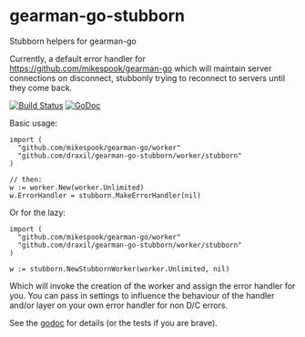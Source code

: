 gearman-go-stubborn
===================

Stubborn helpers for gearman-go

Currently, a default error handler for https://github.com/mikespook/gearman-go which will maintain server connections on disconnect, stubbonly trying to reconnect to servers until they come back.

[![Build Status](https://travis-ci.org/draxil/gearman-go-stubborn.png?branch=master)](https://travis-ci.org/draxil/gearman-go-stubborn)
[![GoDoc](https://godoc.org/github.com/draxil/gearman-go-stubborn/worker/stubborn?status.png)](https://godoc.org/github.com/draxil/gearman-go-stubborn/worker/stubborn)

Basic usage:
  
    import (
      "github.com/mikespook/gearman-go/worker"
      "github.com/draxil/gearman-go-stubborn/worker/stubborn"
    )
    
    // then:
    w := worker.New(worker.Unlimited)
    w.ErrorHandler = stubborn.MakeErrorHandler(nil)
  
Or for the lazy:

    import (
      "github.com/mikespook/gearman-go/worker"
      "github.com/draxil/gearman-go-stubborn/worker/stubborn"
    )
    
    w := stubborn.NewStubbornWorker(worker.Unlimited, nil)
  
Which will invoke the creation of the worker and assign the error handler for you. You can pass in settings to influence the behaviour of the handler and/or layer on your own error handler for non D/C errors. 

See the [godoc](https://godoc.org/github.com/draxil/gearman-go-stubborn/worker/stubborn) for details (or the tests if you are brave).
